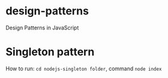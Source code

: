# design-patterns
Design Patterns in JavaScript

# Singleton pattern 
How to run: `cd nodejs-singleton folder`, command `node index`
